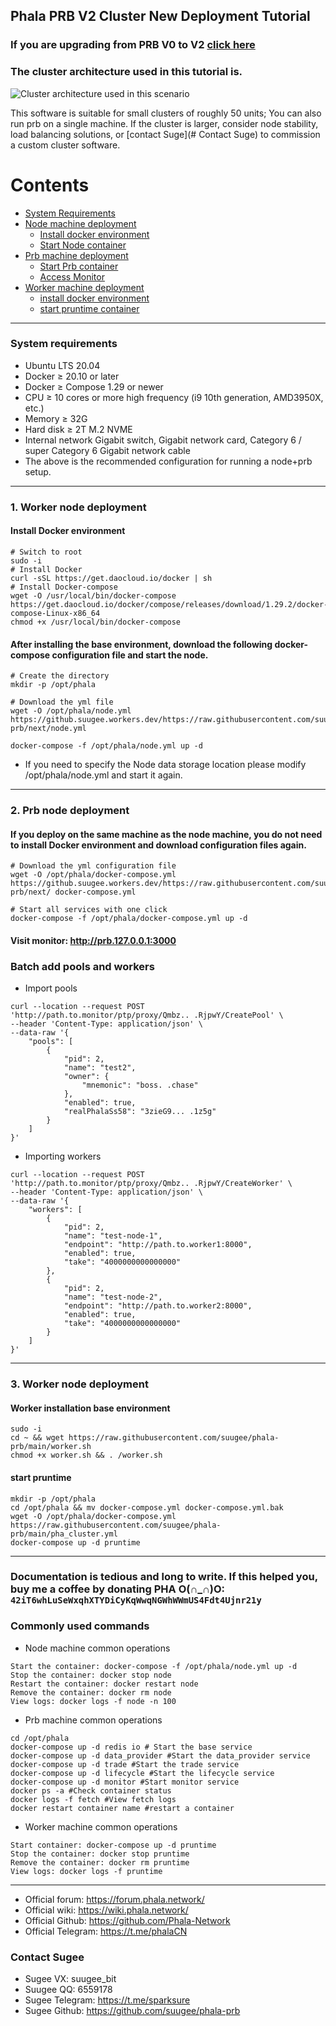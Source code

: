 ## Phala PRB V2 Cluster New Deployment Tutorial

### If you are upgrading from PRB V0 to V2 [click here](https://github.com/suugee/phala-prb/blob/next/V0-V2.md)

### The cluster architecture used in this tutorial is.
![Cluster architecture used in this scenario](https://github.suugee.workers.dev/https://raw.githubusercontent.com/suugee/phala-prb/main/prb.png)

This software is suitable for small clusters of roughly 50 units; You can also run prb on a single machine. If the cluster is larger, consider node stability, load balancing solutions, or [contact Suge](# Contact Suge) to commission a custom cluster software.


# Contents
- [System Requirements](#system-requirements)
- [Node machine deployment](#1-worker-node-deployment)
  - [Install docker environment](#install-docker-environment)
  - [Start Node container](#install-docker-environment)
- [Prb machine deployment](#2-prb-node-deployment)
  - [Start Prb container](#2-prb-node-deployment)
  - [Access Monitor](#visit-monitor-httpprb1270013000)
- [Worker machine deployment](#2-prb-node-deployment)
  - [install docker environment](#worker-installation-base-environment)
  - [start pruntime container](#start-pruntime)
---
### System requirements
- Ubuntu LTS 20.04
- Docker ≥ 20.10 or later
- Docker ≥ Compose 1.29 or newer
- CPU ≥ 10 cores or more high frequency (i9 10th generation, AMD3950X, etc.)
- Memory ≥ 32G
- Hard disk ≥ 2T M.2 NVME
- Internal network Gigabit switch, Gigabit network card, Category 6 / super Category 6 Gigabit network cable
- The above is the recommended configuration for running a node+prb setup.
---
### 1. Worker node deployment

#### Install Docker environment
```
# Switch to root
sudo -i
# Install Docker
curl -sSL https://get.daocloud.io/docker | sh
# Install Docker-compose
wget -O /usr/local/bin/docker-compose https://get.daocloud.io/docker/compose/releases/download/1.29.2/docker-compose-Linux-x86_64
chmod +x /usr/local/bin/docker-compose
```
#### After installing the base environment, download the following docker-compose configuration file and start the node.
```
# Create the directory
mkdir -p /opt/phala

# Download the yml file
wget -O /opt/phala/node.yml https://github.suugee.workers.dev/https://raw.githubusercontent.com/suugee/phala-prb/next/node.yml

docker-compose -f /opt/phala/node.yml up -d
```
- If you need to specify the Node data storage location please modify /opt/phala/node.yml and start it again.
---
### 2. Prb node deployment
#### If you deploy on the same machine as the node machine, you do not need to install Docker environment and download configuration files again.
```
# Download the yml configuration file
wget -O /opt/phala/docker-compose.yml https://github.suugee.workers.dev/https://raw.githubusercontent.com/suugee/phala-prb/next/ docker-compose.yml

# Start all services with one click
docker-compose -f /opt/phala/docker-compose.yml up -d

```
#### Visit monitor: http://prb.127.0.0.1:3000

### Batch add pools and workers

- Import pools
```
curl --location --request POST 'http://path.to.monitor/ptp/proxy/Qmbz.. .RjpwY/CreatePool' \
--header 'Content-Type: application/json' \
--data-raw '{
    "pools": [
        {
            "pid": 2,
            "name": "test2",
            "owner": {
                "mnemonic": "boss. .chase"
            },
            "enabled": true,
            "realPhalaSs58": "3zieG9... .1z5g"
        }
    ]
}'
```
- Importing workers
```
curl --location --request POST 'http://path.to.monitor/ptp/proxy/Qmbz.. .RjpwY/CreateWorker' \
--header 'Content-Type: application/json' \
--data-raw '{
    "workers": [
        {
            "pid": 2,
            "name": "test-node-1",
            "endpoint": "http://path.to.worker1:8000",
            "enabled": true,
            "take": "4000000000000000"
        },
        {
            "pid": 2,
            "name": "test-node-2",
            "endpoint": "http://path.to.worker2:8000",
            "enabled": true,
            "take": "4000000000000000"
        }
    ]
}'
```

---

### 3. Worker node deployment
#### Worker installation base environment
```
sudo -i
cd ~ && wget https://raw.githubusercontent.com/suugee/phala-prb/main/worker.sh
chmod +x worker.sh && . /worker.sh
```
#### start pruntime
```
mkdir -p /opt/phala
cd /opt/phala && mv docker-compose.yml docker-compose.yml.bak
wget -O /opt/phala/docker-compose.yml https://raw.githubusercontent.com/suugee/phala-prb/main/pha_cluster.yml
docker-compose up -d pruntime
```
---

### Documentation is tedious and long to write. If this helped you, buy me a coffee by donating PHA O(∩_∩)O: `42iT6whLuSeWxqhXTYDiCyKqWwqNGWhWWmUS4Fdt4Ujnr21y`

### Commonly used commands
+ Node machine common operations
```
Start the container: docker-compose -f /opt/phala/node.yml up -d
Stop the container: docker stop node
Restart the container: docker restart node
Remove the container: docker rm node
View logs: docker logs -f node -n 100
```
+ Prb machine common operations
```
cd /opt/phala
docker-compose up -d redis io # Start the base service
docker-compose up -d data_provider #Start the data_provider service
docker-compose up -d trade #Start the trade service
docker-compose up -d lifecycle #Start the lifecycle service
docker-compose up -d monitor #Start monitor service
docker ps -a #Check container status
docker logs -f fetch #View fetch logs
docker restart container name #restart a container
```
+ Worker machine common operations
```
Start container: docker-compose up -d pruntime
Stop the container: docker stop pruntime
Remove the container: docker rm pruntime
View logs: docker logs -f pruntime
```
---
+ Official forum: https://forum.phala.network/
+ Official wiki: https://wiki.phala.network/
+ Official Github: https://github.com/Phala-Network
+ Official Telegram: https://t.me/phalaCN

### Contact Sugee
+ Sugee VX: suugee_bit
+ Suugee QQ: 6559178
+ Sugee Telegram: https://t.me/sparksure
+ Sugee Github: https://github.com/suugee/phala-prb
